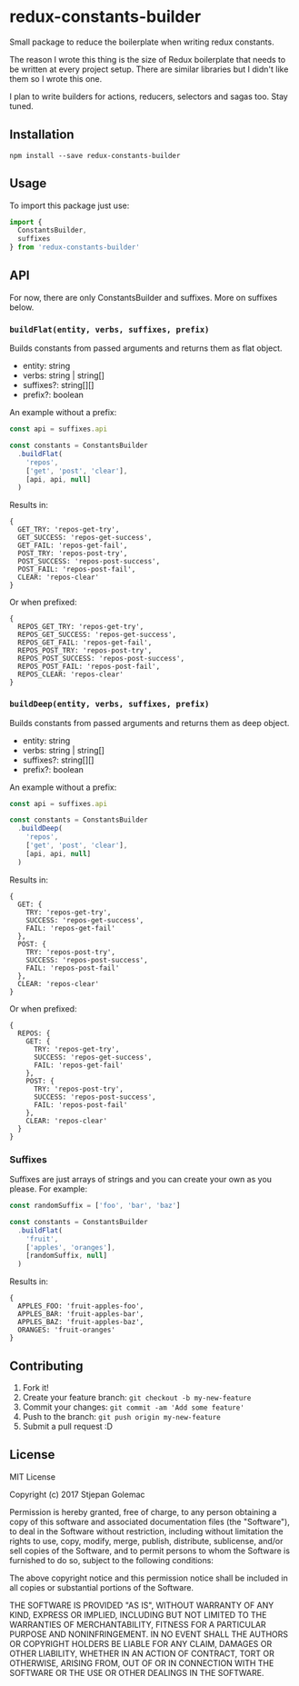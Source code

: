 # redux-constants-builder
Small package to reduce the boilerplate when writing redux constants.

The reason I wrote this thing is the size of Redux boilerplate that needs to be written at every project setup. There are similar libraries but I didn't like them so I wrote this one.

I plan to write builders for actions, reducers, selectors and sagas too. Stay tuned.

## Installation
`npm install --save redux-constants-builder`

## Usage
To import this package just use:
``` js
import {
  ConstantsBuilder,
  suffixes
} from 'redux-constants-builder'
```

## API
For now, there are only ConstantsBuilder and suffixes. More on suffixes below.

### `buildFlat(entity, verbs, suffixes, prefix)`
Builds constants from passed arguments and returns them as flat object.
- entity: string
- verbs: string | string[]
- suffixes?: string[][]
- prefix?: boolean

An example without a prefix:
``` js
const api = suffixes.api

const constants = ConstantsBuilder
  .buildFlat(
    'repos',
    ['get', 'post', 'clear'],
    [api, api, null]
  )
```
Results in:
```
{
  GET_TRY: 'repos-get-try',
  GET_SUCCESS: 'repos-get-success',
  GET_FAIL: 'repos-get-fail',
  POST_TRY: 'repos-post-try',
  POST_SUCCESS: 'repos-post-success',
  POST_FAIL: 'repos-post-fail',
  CLEAR: 'repos-clear'
}
```
Or when prefixed:
```
{
  REPOS_GET_TRY: 'repos-get-try',
  REPOS_GET_SUCCESS: 'repos-get-success',
  REPOS_GET_FAIL: 'repos-get-fail',
  REPOS_POST_TRY: 'repos-post-try',
  REPOS_POST_SUCCESS: 'repos-post-success',
  REPOS_POST_FAIL: 'repos-post-fail',
  REPOS_CLEAR: 'repos-clear'
}
```

### `buildDeep(entity, verbs, suffixes, prefix)`
Builds constants from passed arguments and returns them as deep object.
- entity: string
- verbs: string | string[]
- suffixes?: string[][]
- prefix?: boolean

An example without a prefix:
``` js
const api = suffixes.api

const constants = ConstantsBuilder
  .buildDeep(
    'repos',
    ['get', 'post', 'clear'],
    [api, api, null]
  )
```
Results in:
```
{
  GET: {
    TRY: 'repos-get-try',
    SUCCESS: 'repos-get-success',
    FAIL: 'repos-get-fail'
  },
  POST: {
    TRY: 'repos-post-try',
    SUCCESS: 'repos-post-success',
    FAIL: 'repos-post-fail'
  },
  CLEAR: 'repos-clear'
}
```
Or when prefixed:
```
{
  REPOS: {
    GET: {
      TRY: 'repos-get-try',
      SUCCESS: 'repos-get-success',
      FAIL: 'repos-get-fail'
    },
    POST: {
      TRY: 'repos-post-try',
      SUCCESS: 'repos-post-success',
      FAIL: 'repos-post-fail'
    },
    CLEAR: 'repos-clear'
  }
}
```

### Suffixes
Suffixes are just arrays of strings and you can create your own as you please. For example:
``` js
const randomSuffix = ['foo', 'bar', 'baz']

const constants = ConstantsBuilder
  .buildFlat(
    'fruit',
    ['apples', 'oranges'],
    [randomSuffix, null]
  )
```
Results in:
```
{
  APPLES_FOO: 'fruit-apples-foo',
  APPLES_BAR: 'fruit-apples-bar',
  APPLES_BAZ: 'fruit-apples-baz',
  ORANGES: 'fruit-oranges'
}
```

## Contributing
1. Fork it!
2. Create your feature branch: `git checkout -b my-new-feature`
3. Commit your changes: `git commit -am 'Add some feature'`
4. Push to the branch: `git push origin my-new-feature`
5. Submit a pull request :D

## License
MIT License

Copyright (c) 2017 Stjepan Golemac

Permission is hereby granted, free of charge, to any person obtaining a copy
of this software and associated documentation files (the "Software"), to deal
in the Software without restriction, including without limitation the rights
to use, copy, modify, merge, publish, distribute, sublicense, and/or sell
copies of the Software, and to permit persons to whom the Software is
furnished to do so, subject to the following conditions:

The above copyright notice and this permission notice shall be included in all
copies or substantial portions of the Software.

THE SOFTWARE IS PROVIDED "AS IS", WITHOUT WARRANTY OF ANY KIND, EXPRESS OR
IMPLIED, INCLUDING BUT NOT LIMITED TO THE WARRANTIES OF MERCHANTABILITY,
FITNESS FOR A PARTICULAR PURPOSE AND NONINFRINGEMENT. IN NO EVENT SHALL THE
AUTHORS OR COPYRIGHT HOLDERS BE LIABLE FOR ANY CLAIM, DAMAGES OR OTHER
LIABILITY, WHETHER IN AN ACTION OF CONTRACT, TORT OR OTHERWISE, ARISING FROM,
OUT OF OR IN CONNECTION WITH THE SOFTWARE OR THE USE OR OTHER DEALINGS IN THE
SOFTWARE.